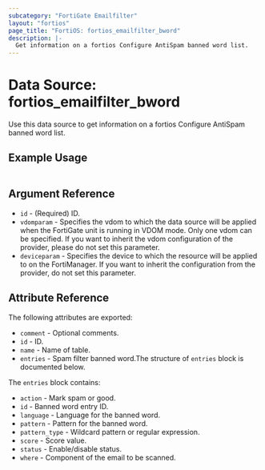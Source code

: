 ```yaml
---
subcategory: "FortiGate Emailfilter"
layout: "fortios"
page_title: "FortiOS: fortios_emailfilter_bword"
description: |-
  Get information on a fortios Configure AntiSpam banned word list.
---
```


# Data Source: fortios_emailfilter_bword
Use this data source to get information on a fortios Configure AntiSpam banned word list.


## Example Usage

```hcl

```

## Argument Reference

* `id` - (Required) ID.
* `vdomparam` - Specifies the vdom to which the data source will be applied when the FortiGate unit is running in VDOM mode. Only one vdom can be specified. If you want to inherit the vdom configuration of the provider, please do not set this parameter.
* `deviceparam` - Specifies the device to which the resource will be applied to on the FortiManager. If you want to inherit the configuration from the provider, do not set this parameter.

## Attribute Reference

The following attributes are exported:

* `comment` - Optional comments.
* `id` - ID.
* `name` - Name of table.
* `entries` - Spam filter banned word.The structure of `entries` block is documented below.

The `entries` block contains:

* `action` - Mark spam or good.
* `id` - Banned word entry ID.
* `language` - Language for the banned word.
* `pattern` - Pattern for the banned word.
* `pattern_type` - Wildcard pattern or regular expression.
* `score` - Score value.
* `status` - Enable/disable status.
* `where` - Component of the email to be scanned.
